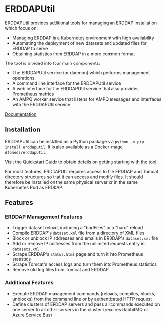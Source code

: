 # ERDDAPUtil
ERDDAPUtil provides additional tools for managing an ERDDAP installation which focus on:

* Managing ERDDAP in a Kubernetes environment with high availability
* Automating the deployment of new datasets and updated files for ERDDAP to serve
* Obtaining statistics from ERDDAP in a more common format

The tool is divided into four main components:

* The ERDDAPUtil service (or daemon) which performs management operations.
* A command line interface for the ERDDAPUtil service
* A web interface for the ERDDAPUtil service that also provides Prometheus metrics
* An AMPQ worker service that listens for AMPQ messages and interfaces with the ERDDAPUtil service

[Documentation](https://erddaputil.readthedocs.io/en/latest)

## Installation
ERDDAPUtil can be installed as a Python package via `python -m pip install erddaputil`. It
is also available as a Docker image `dfomeds/erddaputil`.

Visit the [Quickstart Guide](https://erddaputil.readthedocs.io/en/latest/setup.html) to obtain
details on getting starting with the tool.

For most features, ERDDAPUtil requires access to the ERDDAP and Tomcat directory structures 
so that it can access and modify files. It should therefore be installed on the same physical
server or in the same Kubernetes Pod as ERDDAP.


## Features

### ERDDAP Management Features
* Trigger dataset reload, including a "badFiles" or a "hard" reload
* Compile ERDDAP's `dataset.xml` file from a directory of XML files
* Block or unblock IP addresses and emails in ERDDAP's `dataset.xml` file
* Add or remove IP addresses from the unlimited requests entry in `datasets.xml` 
* Scrape ERDDAP's `status.html` page and turn it into Prometheus statistics
* Scrape Tomcat's access logs and turn them into Prometheus statistics
* Remove old log files from Tomcat and ERDDAP
  
### Additional Features
* Execute ERDDAP management commands (reloads, compiles, blocks, unblocks) from the command 
  line or by authenticated HTTP request
* Define clusters of ERDDAP servers and pass all commands executed on one server to all other 
  servers in the cluster (requires RabbitMQ or Azure Service Bus)
  


